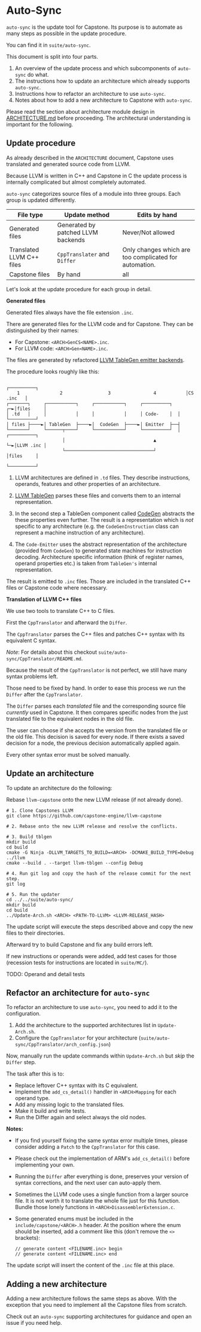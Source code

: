 # Auto-Sync

`auto-sync` is the update tool for Capstone.
Its purpose is to automate as many steps as possible in the update
procedure.

You can find it in `suite/auto-sync`.

This document is split into four parts.

1. An overview of the update process and which subcomponents of `auto-sync` do what.
2. The instructions how to update an architecture which already supports `auto-sync`.
3. Instructions how to refactor an architecture to use `auto-sync`.
4. Notes about how to add a new architecture to Capstone with `auto-sync`.

Please read the section about architecture module design in
[ARCHITECTURE.md](ARCHITECTURE.md) before proceeding.
The architectural understanding is important for the following.

## Update procedure

As already described in the `ARCHITECTURE` document, Capstone uses translated
and generated source code from LLVM.

Because LLVM is written in C++ and Capstone in C the update process is
internally complicated but almost completely automated.

`auto-sync` categorizes source files of a module into three groups. Each group is updated differently.

| File type                         | Update method | Edits by hand |
|-----------------------------------|----------------------|------------------------|
| Generated files | Generated by patched LLVM backends | Never/Not allowed |
| Translated LLVM C++ files         | `CppTranslater` and `Differ` | Only changes which are too complicated for automation. |
| Capstone files                    | By hand | all |

Let's look at the update procedure for each group in detail.

**Generated files**

Generated files always have the file extension `.inc`.

There are generated files for the LLVM code and for Capstone. They can be distinguished by their names:

- For Capstone: `<ARCH>GenCS<NAME>.inc`.
- For LLVM code: `<ARCH>Gen<NAME>.inc`.

The files are generated by refactored [LLVM TableGen emitter backends](https://github.com/Rot127/llvm-capstone/tree/dev/llvm/utils/TableGen).

The procedure looks roughly like this:

```
                                                                   ┌──────────┐
    1               2                 3                4           │CS .inc   │
┌───────┐     ┌───────────┐     ┌───────────┐     ┌──────────┐  ┌─►│files     │
│ .td   │     │           │     │           │     │ Code-    │  │  └──────────┘
│ files ├────►│ TableGen  ├────►│  CodeGen  ├────►│ Emitter  ├──┤
└───────┘     └──────┬────┘     └───────────┘     └──────────┘  │  ┌──────────┐
                     │                                 ▲        └─►│LLVM .inc │
                     └─────────────────────────────────┘           │files     │
                                                                   └──────────┘
```


1. LLVM architectures are defined in `.td` files. They describe instructions, operands,
features and other properties of an architecture.

2. [LLVM TableGen](https://llvm.org/docs/TableGen/index.html) parses these files
and converts them to an internal representation.

3. In the second step a TableGen component called [CodeGen](https://llvm.org/docs/CodeGenerator.html)
abstracts the these properties even further.
The result is a representation which is _not_ specific to any architecture
(e.g. the `CodeGenInstruction` class can represent a machine instruction of any architecture).

4. The `Code-Emitter` uses the abstract representation of the architecture (provided from `CodeGen`) to
generated state machines for instruction decoding.
Architecture specific information (think of register names, operand properties etc.)
is taken from `TableGen's` internal representation.

The result is emitted to `.inc` files. Those are included in the translated C++ files or Capstone code where necessary.

**Translation of LLVM C++ files**

We use two tools to translate C++ to C files.

First the `CppTranslator` and afterward the `Differ`.

The `CppTranslator` parses the C++ files and patches C++ syntax
with its equivalent C syntax.

_Note_: For details about this checkout `suite/auto-sync/CppTranslator/README.md`.

Because the result of the `CppTranslator` is not perfect,
we still have many syntax problems left.

Those need to be fixed by hand.
In order to ease this process we run the `Differ` after the `CppTranslator`.

The `Differ` parses each _translated_ file and the corresponding source file _currently_ used in Capstone.
It then compares specific nodes from the just translated file to the equivalent nodes in the old file.

The user can choose if she accepts the version from the translated file or the old file.
This decision is saved for every node.
If there exists a saved decision for a node, the previous decision automatically applied again.

Every other syntax error must be solved manually.

## Update an architecture

To update an architecture do the following:

Rebase `llvm-capstone` onto the new LLVM release (if not already done).
```
# 1. Clone Capstones LLVM
git clone https://github.com/capstone-engine/llvm-capstone

# 2. Rebase onto the new LLVM release and resolve the conflicts.

# 3. Build tblgen
mkdir build
cd build
cmake -G Ninja -DLLVM_TARGETS_TO_BUILD=<ARCH> -DCMAKE_BUILD_TYPE=Debug ../llvm
cmake --build . --target llvm-tblgen --config Debug

# 4. Run git log and copy the hash of the release commit for the next step.
git log

# 5. Run the updater
cd ../../suite/auto-sync/
mkdir build
cd build
../Update-Arch.sh <ARCH> <PATH-TO-LLVM> <LLVM-RELEASE_HASH>
```

The update script will execute the steps described above and copy the new files to their directories.

Afterward try to build Capstone and fix any build errors left.

If new instructions or operands were added, add test cases for those
(recession tests for instructions are located in `suite/MC/`).

TODO: Operand and detail tests
<!-- TODO: Wait until `cstest` is rewritten and add description about operand testing. -->

## Refactor an architecture for `auto-sync`

To refactor an architecture to use `auto-sync`, you need to add it to the configuration.

1. Add the architecture to the supported architectures list in `Update-Arch.sh`.
2. Configure the `CppTranslator` for your architecture (`suite/auto-sync/CppTranslator/arch_config.json`)

Now, manually run the update commands within `Update-Arch.sh` but *skip* the `Differ` step.

The task after this is to:

- Replace leftover C++ syntax with its C equivalent.
- Implement the `add_cs_detail()` handler in `<ARCH>Mapping` for each operand type.
- Add any missing logic to the translated files.
- Make it build and write tests.
- Run the Differ again and select always the old nodes.

**Notes:**

- If you find yourself fixing the same syntax error multiple times,
please consider adding a `Patch` to the `CppTranslator` for this case.

- Please check out the implementation of ARM's `add_cs_detail()` before implementing your own.

- Running the `Differ` after everything is done, preserves your version of syntax corrections, and the next user can auto-apply them.

- Sometimes the LLVM code uses a single function from a larger source file.
It is not worth it to translate the whole file just for this function.
Bundle those lonely functions in `<ARCH>DisassemblerExtension.c`.

- Some generated enums must be included in the `include/capstone/<ARCH>.h` header.
At the position where the enum should be inserted, add a comment like this (don't remove the `<>` brackets):

    ```
    // generate content <FILENAME.inc> begin
    // generate content <FILENAME.inc> end
    ```

The update script will insert the content of the `.inc` file at this place.

## Adding a new architecture

Adding a new architecture follows the same steps as above. With the exception that you need
to implement all the Capstone files from scratch.

Check out an `auto-sync` supporting architectures for guidance and open an issue if you need help.
